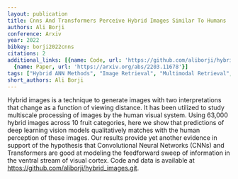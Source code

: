 ```yaml
---
layout: publication
title: Cnns And Transformers Perceive Hybrid Images Similar To Humans
authors: Ali Borji
conference: Arxiv
year: 2022
bibkey: borji2022cnns
citations: 2
additional_links: [{name: Code, url: 'https://github.com/aliborji/hybrid_images.git'},
  {name: Paper, url: 'https://arxiv.org/abs/2203.11678'}]
tags: ["Hybrid ANN Methods", "Image Retrieval", "Multimodal Retrieval", "Transformer Based ANN"]
short_authors: Ali Borji
---
```

Hybrid images is a technique to generate images with two interpretations that
change as a function of viewing distance. It has been utilized to study
multiscale processing of images by the human visual system. Using 63,000 hybrid
images across 10 fruit categories, here we show that predictions of deep
learning vision models qualitatively matches with the human perception of these
images. Our results provide yet another evidence in support of the hypothesis
that Convolutional Neural Networks (CNNs) and Transformers are good at modeling
the feedforward sweep of information in the ventral stream of visual cortex.
Code and data is available at https://github.com/aliborji/hybrid_images.git.